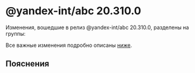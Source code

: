 # @yandex-int/abc 20.310.0

<!-- ЧЕЛОВЕЧЕСКОЕ ВСТУПЛЕНИЕ -->

Изменения, вошедшие в релиз @yandex-int/abc 20.310.0, разделены на группы:

Все важные изменения подробно описаны [ниже](#Пояснения).

## Пояснения

